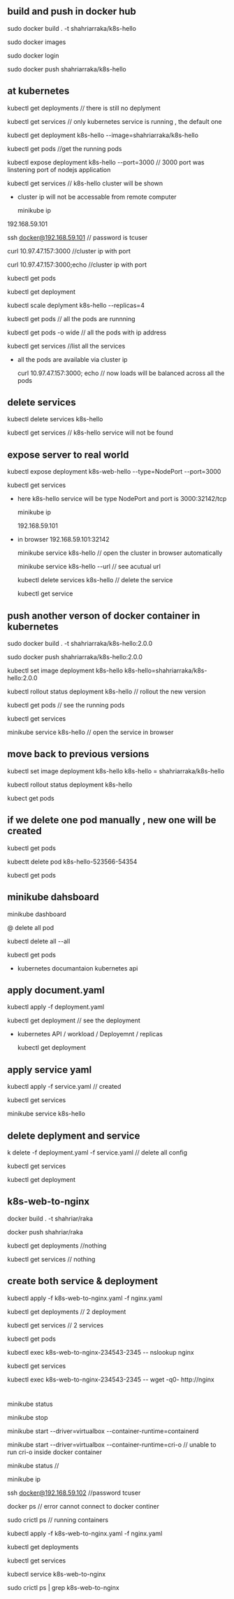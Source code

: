 ## build and push in docker hub

  sudo docker build . -t shahriarraka/k8s-hello

  sudo docker images

  sudo docker login

  sudo docker push shahriarraka/k8s-hello

## at kubernetes

  kubectl get deployments // there is still no deplyment

  kubectl get services // only kubernetes service is running , the default one

  kubectl get deployment k8s-hello --image=shahriarraka/k8s-hello

  kubectl get pods //get the running pods

  kubectl expose deployment k8s-hello --port=3000 // 3000 port was linstening port of nodejs application

  kubectl get services // k8s-hello cluster will be shown

- cluster ip will not be accessable from remote computer 

  minikube ip

192.168.59.101 

  ssh docker@192.168.59.101 // password is tcuser

  curl 10.97.47.157:3000 //cluster ip with port

  curl 10.97.47.157:3000;echo //cluster ip with port

  kubectl get pods

  kubectl get deployment

  kubectl scale deplyment k8s-hello  --replicas=4

  kubectl get pods // all the pods are runnning

  kubectl get pods -o wide // all the pods with ip address

  kubectl get services //list all the services

- all the pods are available via cluster ip 
  
  curl 10.97.47.157:3000; echo // now loads will be balanced across all the pods

## delete services

  kubectl delete services k8s-hello

  kubectl get services  // k8s-hello service will not be found

## expose server to real world

  kubectl expose deployment k8s-web-hello --type=NodePort --port=3000

  kubectl get services

- here k8s-hello service will be type NodePort and port is 3000:32142/tcp 

  minikube ip

  192.168.59.101 

- in browser 192.168.59.101:32142 

  minikube service k8s-hello // open the cluster in browser automatically

  minikube service k8s-hello --url // see acutual url

  kubectl delete services k8s-hello  // delete the service

  kubectl get service

## push another verson of docker container in kubernetes

  sudo docker build . -t shahriarraka/k8s-hello:2.0.0

  sudo docker push  shahriarraka/k8s-hello:2.0.0

  kubectl set image deployment k8s-hello k8s-hello=shahriarraka/k8s-hello:2.0.0

  kubectl rollout status deployment k8s-hello // rollout the new version

  kubectl get pods // see the running pods

  kubectl get services

  minikube service k8s-hello // open the service in browser

## move back to previous versions

  kubectl set image deployment k8s-hello  k8s-hello = shahriarraka/k8s-hello

  kubectl rollout status deployment k8s-hello

  kubect get pods

## if we delete one pod manually , new one will be created

  kubectl get pods

  kubectt delete pod k8s-hello-523566-54354

  kubectl get pods

## minikube dahsboard

  minikube dashboard

@ delete all pod 

  kubectl delete all --all

  kubectl get pods

- kubernetes documantaion kubernetes api

## apply document.yaml

  kubectl apply -f deployment.yaml

  kubectl get deployment // see the deployment

- kubernetes API / workload / Deployemnt / replicas 
  
  kubectl get deployment

## apply service yaml

  kubectl apply -f service.yaml // created

  kubectl get services

  minikube service k8s-hello

## delete deplyment and service

  k delete -f deployment.yaml -f service.yaml // delete all config

  kubectl get services

  kubectl get deployment

## k8s-web-to-nginx

  docker build . -t shahriar/raka

  docker push shahriar/raka

  kubectl get deployments //nothing

  kubectl get services // nothing

## create both service & deployment

  kubectl apply -f k8s-web-to-nginx.yaml -f nginx.yaml

  kubectl get deployments // 2 deployment

  kubectl get services // 2 services

  kubectl get pods

  kubectl exec k8s-web-to-nginx-234543-2345 -- nslookup nginx

 kubectl get services

 kubectl exec k8s-web-to-nginx-234543-2345 -- wget -q0- http://nginx

# 

minikube status

 minikube stop

 minikube start --driver=virtualbox --container-runtime=containerd

minikube start --driver=virtualbox --container-runtime=cri-o // unable to run cri-o inside docker container

 minikube status  //

minikube ip

 ssh docker@192.168.59.102  //password tcuser

docker ps // error cannot connect to docker continer

sudo crictl ps // running containers

kubectl apply -f k8s-web-to-nginx.yaml -f nginx.yaml

kubectl get deployments

kubectl get services

kubectl service k8s-web-to-nginx

sudo crictl ps | grep k8s-web-to-nginx
